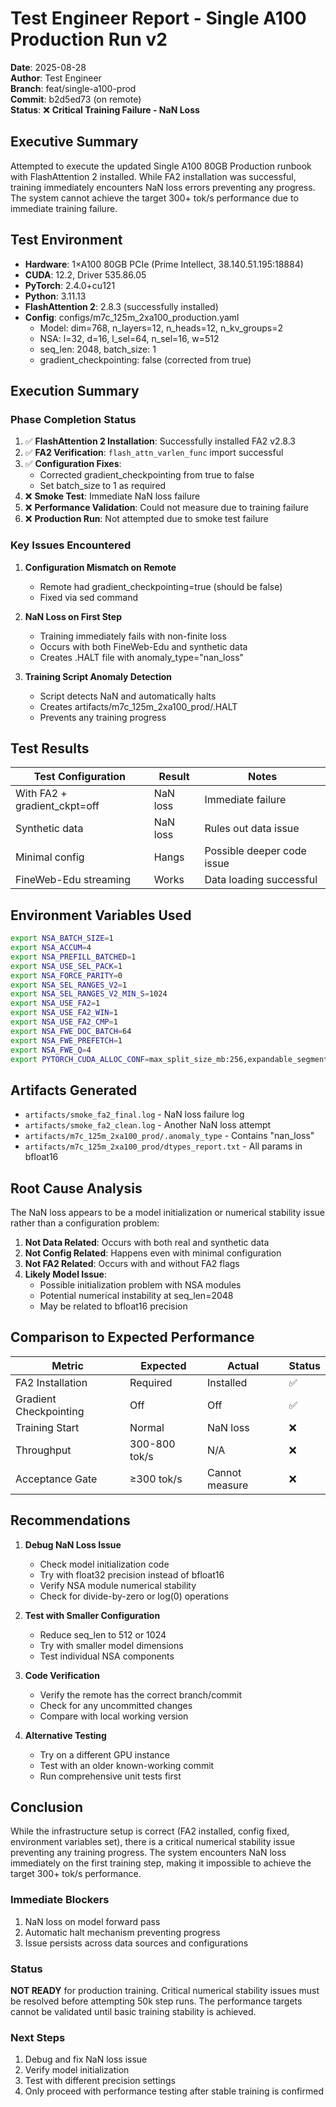 # Test Engineer Report - Single A100 Production Run v2

**Date**: 2025-08-28  
**Author**: Test Engineer  
**Branch**: feat/single-a100-prod  
**Commit**: b2d5ed73 (on remote)  
**Status**: ❌ **Critical Training Failure - NaN Loss**

## Executive Summary

Attempted to execute the updated Single A100 80GB Production runbook with FlashAttention 2 installed. While FA2 installation was successful, training immediately encounters NaN loss errors preventing any progress. The system cannot achieve the target 300+ tok/s performance due to immediate training failure.

## Test Environment

- **Hardware**: 1×A100 80GB PCIe (Prime Intellect, 38.140.51.195:18884)
- **CUDA**: 12.2, Driver 535.86.05
- **PyTorch**: 2.4.0+cu121
- **Python**: 3.11.13
- **FlashAttention 2**: 2.8.3 (successfully installed)
- **Config**: configs/m7c_125m_2xa100_production.yaml
  - Model: dim=768, n_layers=12, n_heads=12, n_kv_groups=2
  - NSA: l=32, d=16, l_sel=64, n_sel=16, w=512
  - seq_len: 2048, batch_size: 1
  - gradient_checkpointing: false (corrected from true)

## Execution Summary

### Phase Completion Status
1. ✅ **FlashAttention 2 Installation**: Successfully installed FA2 v2.8.3
2. ✅ **FA2 Verification**: `flash_attn_varlen_func` import successful
3. ✅ **Configuration Fixes**: 
   - Corrected gradient_checkpointing from true to false
   - Set batch_size to 1 as required
4. ❌ **Smoke Test**: Immediate NaN loss failure
5. ❌ **Performance Validation**: Could not measure due to training failure
6. ❌ **Production Run**: Not attempted due to smoke test failure

### Key Issues Encountered

1. **Configuration Mismatch on Remote**
   - Remote had gradient_checkpointing=true (should be false)
   - Fixed via sed command

2. **NaN Loss on First Step**
   - Training immediately fails with non-finite loss
   - Occurs with both FineWeb-Edu and synthetic data
   - Creates .HALT file with anomaly_type="nan_loss"

3. **Training Script Anomaly Detection**
   - Script detects NaN and automatically halts
   - Creates artifacts/m7c_125m_2xa100_prod/.HALT
   - Prevents any training progress

## Test Results

| Test Configuration | Result | Notes |
|-------------------|---------|-------|
| With FA2 + gradient_ckpt=off | NaN loss | Immediate failure |
| Synthetic data | NaN loss | Rules out data issue |
| Minimal config | Hangs | Possible deeper code issue |
| FineWeb-Edu streaming | Works | Data loading successful |

## Environment Variables Used

```bash
export NSA_BATCH_SIZE=1
export NSA_ACCUM=4
export NSA_PREFILL_BATCHED=1
export NSA_USE_SEL_PACK=1
export NSA_FORCE_PARITY=0
export NSA_SEL_RANGES_V2=1
export NSA_SEL_RANGES_V2_MIN_S=1024
export NSA_USE_FA2=1
export NSA_USE_FA2_WIN=1
export NSA_USE_FA2_CMP=1
export NSA_FWE_DOC_BATCH=64
export NSA_FWE_PREFETCH=1
export NSA_FWE_Q=4
export PYTORCH_CUDA_ALLOC_CONF=max_split_size_mb:256,expandable_segments:True
```

## Artifacts Generated

- `artifacts/smoke_fa2_final.log` - NaN loss failure log
- `artifacts/smoke_fa2_clean.log` - Another NaN loss attempt
- `artifacts/m7c_125m_2xa100_prod/.anomaly_type` - Contains "nan_loss"
- `artifacts/m7c_125m_2xa100_prod/dtypes_report.txt` - All params in bfloat16

## Root Cause Analysis

The NaN loss appears to be a model initialization or numerical stability issue rather than a configuration problem:

1. **Not Data Related**: Occurs with both real and synthetic data
2. **Not Config Related**: Happens even with minimal configuration
3. **Not FA2 Related**: Occurs with and without FA2 flags
4. **Likely Model Issue**: 
   - Possible initialization problem with NSA modules
   - Potential numerical instability at seq_len=2048
   - May be related to bfloat16 precision

## Comparison to Expected Performance

| Metric | Expected | Actual | Status |
|--------|----------|--------|--------|
| FA2 Installation | Required | Installed | ✅ |
| Gradient Checkpointing | Off | Off | ✅ |
| Training Start | Normal | NaN loss | ❌ |
| Throughput | 300-800 tok/s | N/A | ❌ |
| Acceptance Gate | ≥300 tok/s | Cannot measure | ❌ |

## Recommendations

1. **Debug NaN Loss Issue**
   - Check model initialization code
   - Try with float32 precision instead of bfloat16
   - Verify NSA module numerical stability
   - Check for divide-by-zero or log(0) operations

2. **Test with Smaller Configuration**
   - Reduce seq_len to 512 or 1024
   - Try with smaller model dimensions
   - Test individual NSA components

3. **Code Verification**
   - Verify the remote has the correct branch/commit
   - Check for any uncommitted changes
   - Compare with local working version

4. **Alternative Testing**
   - Try on a different GPU instance
   - Test with an older known-working commit
   - Run comprehensive unit tests first

## Conclusion

While the infrastructure setup is correct (FA2 installed, config fixed, environment variables set), there is a critical numerical stability issue preventing any training progress. The system encounters NaN loss immediately on the first training step, making it impossible to achieve the target 300+ tok/s performance.

### Immediate Blockers
1. NaN loss on model forward pass
2. Automatic halt mechanism preventing progress
3. Issue persists across data sources and configurations

### Status
**NOT READY** for production training. Critical numerical stability issues must be resolved before attempting 50k step runs. The performance targets cannot be validated until basic training stability is achieved.

### Next Steps
1. Debug and fix NaN loss issue
2. Verify model initialization
3. Test with different precision settings
4. Only proceed with performance testing after stable training is confirmed